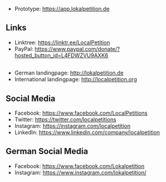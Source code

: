 - Prototype:        https://app.lokalpetition.de

## Links
- Linktree:         https://linktr.ee/LocalPetition
- PayPal:           https://www.paypal.com/donate/?hosted_button_id=L4FDWZVU9AXK6

##
- German landingpage:      http://lokalpetition.de
- International landingpage:    http://localpetition.org

## Social Media
- Facebook: https://www.facebook.com/LocalPetitions
- Twitter: https://twitter.com/localpetitions
- Instagram: https://instagram.com/localpetition
- LinkedIn: https://www.linkedin.com/company/localpetition

## German Social Media
- Facebook: https://www.facebook.com/Lokalpetition
- Instagram: https://www.instagram.com/lokalpetition/





